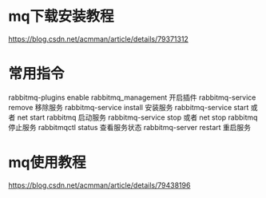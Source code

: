 # mq下载安装教程 
  https://blog.csdn.net/acmman/article/details/79371312
# 常用指令
 rabbitmq-plugins enable rabbitmq_management 开启插件
 rabbitmq-service remove 移除服务
 rabbitmq-service install 安装服务
 rabbitmq-service start 或者 net start rabbitmq 启动服务
 rabbitmq-service stop 或者 net stop rabbitmq 停止服务
 rabbitmqctl status 查看服务状态
 rabbitmq-server restart 重启服务
 
 # mq使用教程
 https://blog.csdn.net/acmman/article/details/79438196
 
